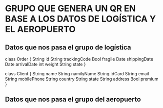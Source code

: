 # GRUPO QUE GENERA UN QR EN BASE A LOS DATOS DE LOGÍSTICA Y EL AEROPUERTO
## Datos que nos pasa el grupo de logística

class Order {
String id
String trackingCode
Bool fragile
Date shippingDate
Date arrivalDate
int weight
String state
}

class Client {
String name
String namilyName
String idCard
String email
String mobilePhone
String country
String state
String address
Bool premium
}

## Datos que nos pasa el grupo del aeropuerto
